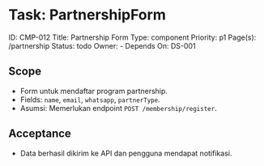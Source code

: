# Task: PartnershipForm
ID: CMP-012
Title: Partnership Form
Type: component
Priority: p1
Page(s): /partnership
Status: todo
Owner: -
Depends On: DS-001

## Scope
- Form untuk mendaftar program partnership.
- Fields: `name`, `email`, `whatsapp`, `partnerType`.
- Asumsi: Memerlukan endpoint `POST /membership/register`.

## Acceptance
- Data berhasil dikirim ke API dan pengguna mendapat notifikasi.
